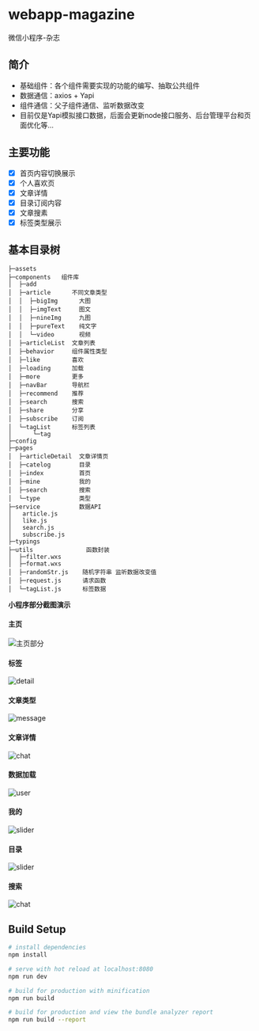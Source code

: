 # webapp-magazine
微信小程序-杂志


## 简介
* 基础组件：各个组件需要实现的功能的编写、抽取公共组件
* 数据通信：axios + Yapi
* 组件通信：父子组件通信、监听数据改变
* 目前仅是Yapi模拟接口数据，后面会更新node接口服务、后台管理平台和页面优化等...

## 主要功能
- [x] 首页内容切换展示
- [x] 个人喜欢页
- [x] 文章详情
- [x] 目录订阅内容
- [x] 文章搜素
- [x] 标签类型展示

## 基本目录树
```
├─assets        
├─components   组件库   
│  ├─add
│  ├─article      不同文章类型
│  │  ├─bigImg      大图
│  │  ├─imgText     图文
│  │  ├─nineImg     九图
│  │  ├─pureText    纯文字
│  │  └─video       视频
│  ├─articleList  文章列表
│  ├─behavior     组件属性类型
│  ├─like         喜欢
│  ├─loading      加载
│  ├─more         更多
│  ├─navBar       导航栏
│  ├─recommend    推荐
│  ├─search       搜索
│  ├─share        分享
│  ├─subscribe    订阅
│  └─tagList      标签列表
│      └─tag
├─config
├─pages
│  ├─articleDetail  文章详情页
│  ├─catelog        目录
│  ├─index          首页
│  ├─mine           我的
│  ├─search         搜索
│  └─type           类型
├─service           数据API
│   article.js
│   like.js
│   search.js
│   subscribe.js
├─typings
├─utils               函数封装
│  ├─filter.wxs      
│  ├─format.wxs      
│  ├─randomStr.js    随机字符串 监听数据改变值
│  ├─request.js      请求函数
│  └─tagList.js      标签数据
```
            

**小程序部分截图演示**

#### 主页
![主页部分](./assets/screenshoot/1.jpg)

#### 标签
![detail](./assets/screenshoot/2.jpg)

#### 文章类型
![message](./assets/screenshoot/3.jpg)

#### 文章详情
![chat](./assets/screenshoot/8.jpg)

#### 数据加载
![user](./assets/screenshoot/4.jpg)

#### 我的
![slider](./assets/screenshoot/5.jpg)

#### 目录
![slider](./assets/screenshoot/6.jpg)

#### 搜索
![chat](./assets/screenshoot/7.jpg)


## Build Setup

``` bash
# install dependencies
npm install

# serve with hot reload at localhost:8080
npm run dev

# build for production with minification
npm run build

# build for production and view the bundle analyzer report
npm run build --report
```



